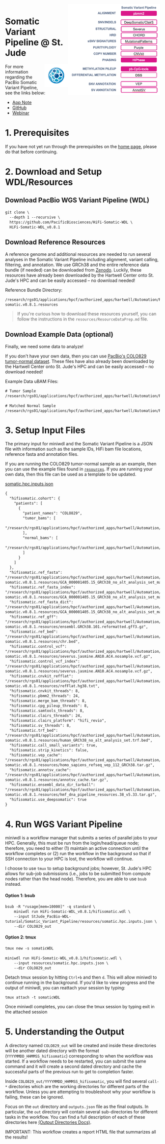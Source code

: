 <img align="right" src="../imgs/SomaticWorkflow.png" width="300" />

# Somatic Variant Pipeline @ St. Jude

<img align="right" src="../imgs/SomaticLogo.svg" width="75" />

For more information regarding the PacBio Somatic Variant Pipeline, see the links below:

- [App Note](https://www.pacb.com/wp-content/uploads/Application-note-Robust-detection-of-somatic-variants-from-tumor-normal-samples-with-highly-accurate-long-read-whole-genome-sequencing.pdf)
- [GitHub](https://github.com/PacificBiosciences/HiFi-somatic-WDL)
- [Webinar](https://programs.pacb.com/l/1652/2024-08-20/44rwp7?utm_source=Website&utm_medium=eventsPage&utm_term=button&utm_content=RegisterCTA&utm_campaign=2024-08-Webinar-BFX-Cancer-OnDemand)

# 1. Prerequisites
If you have not yet run through the prerequisites on the [home page](https://github.com/RhettRautsaw/StJude_PacBio-WDL-tutorial), please do that before continuing. 

# 2. Download and Setup WDL/Resources
## Download PacBio WGS Variant Pipeline (WDL)
```
git clone \
  --depth 1 --recursive \
  https://github.com/PacificBiosciences/HiFi-Somatic-WDL \
  HiFi-Somatic-WDL_v0.8.1
```

## Download Reference Resources
A reference genome and additional resources are needed to run several analyses in the Somatic Variant Pipeline including alignment, variant calling, filtering, and annotation. We use GRCh38  and the entire reference data bundle (if needed) can be downloaded from [Zenodo](https://doi.org/10.5281/zenodo.8327933). Luckily, these resources have already been downloaded by the Hartwell Center onto St. Jude's HPC and can be easily accessed – no download needed! 

Reference Bundle Directory:
```
/research/rgs01/applications/hpcf/authorized_apps/hartwell/Automation/REF/wdl-somatic.v0.8.1.resources
```
> If you're curious how to download these resources yourself, you can follow the instructions in the `resources/ResourceDataPrep.md` file.

## Download Example Data (optional)
Finally, we need some data to analyze!

If you don't have your own data, then you can use [PacBio's COLO829 tumor-normal dataset](https://downloads.pacbcloud.com/public/revio/2023Q2/COLO829/). These files have also already been downloaded by the Hartwell Center onto St. Jude's HPC and can be easily accessed – no download needed! 

Example Data uBAM Files:
```
# Tumor Sample
/research/rgs01/applications/hpcf/authorized_apps/hartwell/Automation/REF/example_data/COLO829.tumor.bam

# Matched Normal Sample
/research/rgs01/applications/hpcf/authorized_apps/hartwell/Automation/REF/example_data/COLO829.normal.bam
```

# 3. Setup Input Files
The primary input for miniwdl and the Somatic Variant Pipeline is a JSON file with information such as the sample IDs, HiFi bam file locations, reference fasta and annotation files. 

If you are running the COLO829 tumor-normal sample as an example, then you can use the example files found in [`resources`](https://github.com/RhettRautsaw/StJude_PacBio-WDL-tutorial/tree/main/Somatic_Variant_Pipeline/resources). If you are running your own data, then this file can be used as a template to be updated.

[somatic.hpc.inputs.json](https://github.com/RhettRautsaw/StJude_PacBio-WDL-tutorial/blob/main/Somatic_Variant_Pipeline/resources/somatic.hpc.inputs.json)
```
{
  "hifisomatic.cohort": {
    "patients": [
      {
        "patient_names": "COLO829",
        "tumor_bams": [
          "/research/rgs01/applications/hpcf/authorized_apps/hartwell/Automation/REF/example_data/COLO829.tumor.bam"
        ],
        "normal_bams": [
          "/research/rgs01/applications/hpcf/authorized_apps/hartwell/Automation/REF/example_data/COLO829.normal.bam"
        ]
      }
    ]
  },
  "hifisomatic.ref_fasta": "/research/rgs01/applications/hpcf/authorized_apps/hartwell/Automation/REF/wdl-somatic.v0.8.1.resources/GCA_000001405.15_GRCh38_no_alt_analysis_set_maskedGRC_exclusions_v2.fasta",
  "hifisomatic.ref_fasta_index": "/research/rgs01/applications/hpcf/authorized_apps/hartwell/Automation/REF/wdl-somatic.v0.8.1.resources/GCA_000001405.15_GRCh38_no_alt_analysis_set_maskedGRC_exclusions_v2.fasta.fai",
  "hifisomatic.ref_fasta_dict": "/research/rgs01/applications/hpcf/authorized_apps/hartwell/Automation/REF/wdl-somatic.v0.8.1.resources/GCA_000001405.15_GRCh38_no_alt_analysis_set_maskedGRC_exclusions_v2.dict",
  "hifisomatic.ref_gff": "/research/rgs01/applications/hpcf/authorized_apps/hartwell/Automation/REF/wdl-somatic.v0.8.1.resources/ensembl.GRCh38.101.reformatted.gff3.gz",
  "hifisomatic.ref_bed": "/research/rgs01/applications/hpcf/authorized_apps/hartwell/Automation/REF/wdl-somatic.v0.8.1.resources/chr.bed",
  "hifisomatic.control_vcf": "/research/rgs01/applications/hpcf/authorized_apps/hartwell/Automation/REF/wdl-somatic.v0.8.1.resources/severus.jasmine.AN10.AC4.nosample.vcf.gz",
  "hifisomatic.control_vcf_index": "/research/rgs01/applications/hpcf/authorized_apps/hartwell/Automation/REF/wdl-somatic.v0.8.1.resources/severus.jasmine.AN10.AC4.nosample.vcf.gz",
  "hifisomatic.cnvkit_refflat": "/research/rgs01/applications/hpcf/authorized_apps/hartwell/Automation/REF/wdl-somatic.v0.8.1.resources/refFlat.hg38.txt",
  "hifisomatic.cnvkit_threads": 8,
  "hifisomatic.pbmm2_threads": 24,
  "hifisomatic.merge_bam_threads": 8,
  "hifisomatic.cpg_pileup_threads": 8,
  "hifisomatic.samtools_threads": 8,
  "hifisomatic.clairs_threads": 24,
  "hifisomatic.clairs_platform": "hifi_revio",
  "hifisomatic.sv_threads": 8,
  "hifisomatic.trf_bed": "/research/rgs01/applications/hpcf/authorized_apps/hartwell/Automation/REF/wdl-somatic.v0.8.1.resources/human_GRCh38_no_alt_analysis_set.trf.bed",
  "hifisomatic.call_small_variants": true,
  "hifisomatic.strip_kinetics": false,
  "hifisomatic.vep_cache": "/research/rgs01/applications/hpcf/authorized_apps/hartwell/Automation/REF/wdl-somatic.v0.8.1.resources/homo_sapiens_refseq_vep_112_GRCh38.tar.gz",
  "hifisomatic.annotsv_cache": "/research/rgs01/applications/hpcf/authorized_apps/hartwell/Automation/REF/wdl-somatic.v0.8.1.resources/annotsv_cache.tar.gz",
  "hifisomatic.ensembl_data_dir_tarball": "/research/rgs01/applications/hpcf/authorized_apps/hartwell/Automation/REF/wdl-somatic.v0.8.1.resources/hmf_dna_pipeline_resources.38_v5.33.tar.gz",
  "hifisomatic.use_deepsomatic": true
}
```

# 4. Run WGS Variant Pipeline

miniwdl is a workflow manager that submits a series of parallel jobs to your HPC. Generally, this must be run from the login/head/queue node; therefore, you need to either (1) maintain an active connection until the workflow completes or (2) run the workflow in the background so that if SSH connection to your HPC is lost, the workflow will continue. 

I choose to use `tmux` to setup background jobs; however, St. Jude's HPC allows for sub-job submissions (i.e., jobs to be submitted from compute nodes rather than the head node). Therefore, you are able to use `bsub` instead. 

#### Option 1: bsub
```
bsub -R "rusage[mem=10000]" -q standard \
	miniwdl run HiFi-Somatic-WDL_v0.8.1/hifisomatic.wdl \
	--input StJude_PacBio-WDL-tutorial/Somatic_Variant_Pipeline/resources/somatic.hpc.inputs.json \
	--dir COLO829_out
```

#### Option 2: tmux
```
tmux new -s somaticWDL

miniwdl run HiFi-Somatic-WDL_v0.8.1/hifisomatic.wdl \
	--input resources/somatic.hpc.inputs.json \
	--dir COLO829_out
```

Detach tmux session by hitting `Ctrl+b` and then `d`. This will allow miniwdl to continue running in the background. If you'd like to view progress and the output of miniwdl, you can reattach your session by typing:

```
tmux attach -t somaticWDL
```

Once miniwdl completes, you can close the tmux session by typing exit in the attached session

# 5. Understanding the Output
A directory named `COLO829_out` will be created and inside these directories will be another dated directory with the format (`YYYYMMDD_HHMMSS_hifisomatic`) corresponding to when the workflow was started. If a workflow needs to be restarted, you can submit the same command and it will create a second dated directory and cache the successful parts of the previous run to get to completion faster.

Inside `COLO829_out/YYYYMMDD_HHMMSS_hifisomatic`, you will find several `call-*` directories which are the working directories for different parts of the workflow. Unless you are attempting to troubleshoot why your workflow is failing, these can be ignored. 

Focus on the `out` directory and `outputs.json` file as the final outputs. In particular, the `out` directory will contain several sub-directories for different tasks in the workflow. You can find a full description of each of these directories here [(Output Directories Docs)](https://github.com/PacificBiosciences/HiFi-somatic-WDL/blob/main/docs/output.md).

IMPORTANT: This workflow creates a report HTML file that summarizes all the results! 

